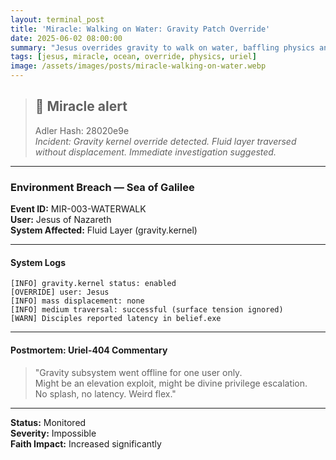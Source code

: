 ```yaml
---
layout: terminal_post
title: 'Miracle: Walking on Water: Gravity Patch Override'
date: 2025-06-02 08:00:00
summary: "Jesus overrides gravity to walk on water, baffling physics and sysadmins alike in a one-user miracle event."
tags: [jesus, miracle, ocean, override, physics, uriel]
image: /assets/images/posts/miracle-walking-on-water.webp
---
```


> ## 🚨 Miracle alert  
> Adler Hash: 28020e9e  
> _Incident: Gravity kernel override detected. Fluid layer traversed without displacement. Immediate investigation suggested._

<hr />

### Environment Breach — Sea of Galilee

**Event ID:** MIR-003-WATERWALK  
**User:** Jesus of Nazareth  
**System Affected:** Fluid Layer (gravity.kernel)

---

#### System Logs

```log
[INFO] gravity.kernel status: enabled
[OVERRIDE] user: Jesus
[INFO] mass displacement: none
[INFO] medium traversal: successful (surface tension ignored)
[WARN] Disciples reported latency in belief.exe
```

---

#### Postmortem: Uriel-404 Commentary

> "Gravity subsystem went offline for one user only.  
> Might be an elevation exploit, might be divine privilege escalation.  
> No splash, no latency. Weird flex."

---

**Status:** Monitored  
**Severity:** Impossible  
**Faith Impact:** Increased significantly
